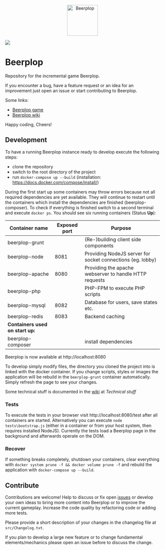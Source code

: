 <p align="center">
  <a href="https://wol-soft.de/apps/beerplop/plop" target="_blank">
    <img alt="Beerplop" width="100" src="https://raw.githubusercontent.com/wol-soft/beerplop/master/src/View/Img/main-beer.svg?sanitize=true">
  </a>

  [![](https://github.com/wol-soft/beerplop/workflows/CI/badge.svg)](https://github.com/wol-soft/beerplop/actions)
</p>

# Beerplop

Repository for the incremental game Beerplop.

If you encounter a bug, have a feature request or an idea for an improvement just open an issue or start contributing to Beerplop.

Some links:

- [Beerplop game](https://wol-soft.de/apps/beerplop/plop)
- [Beerplop wiki](https://wol-soft.de/apps/beerplop/wiki)

Happy coding, Cheers!

## Development

To have a running Beerplop instance ready to develop execute the following steps:

* clone the repository
* switch to the root directory of the project
* run `docker-compose up --build` (installation: https://docs.docker.com/compose/install/)

During the first start up some containers may throw errors because not all required dependencies are yet available. They will continue to restart until the containers which install the dependencies are finished (beerplop-composer).
To check if everything is finished switch to a second terminal and execute `docker ps`. You should see six running containers (Status **Up**):

Container name | Exposed port | Purpose
--- | --- | ---
beerplop-grunt | | (Re-)building client side components
beerplop-node | 8081 | Providing NodeJS server for socket connections (eg. lobby)
beerplop-apache | 8080 | Providing the apache webserver to handle HTTP requests
beerplop-php | | PHP-FPM to execute PHP scripts
beerplop-mysql | 8082 | Database for users, save states etc.
beerplop-redis | 8083 | Backend caching
**Containers used on start up:** | | 
beerplop-composer | | install dependencies

Beerplop is now available at http://localhost:8080

To develop simply modify files, the directory you cloned the project into is linked with the docker container. If you change scripts, styles or images the application will be rebuild in the `beerplop-grunt` container automatically. Simply refresh the page to see your changes.

Some technical stuff is documented in the [wiki](https://wol-soft.de/apps/beerplop/wiki) at *Technical stuff*

### Tests

To execute the tests in your browser visit http://localhost:8080/test after all containers are started. Alternatively you can execute `node tests\bootstrap.js` (either in a container or from your host system, then requires installed NodeJS). Currently the tests load a Beerplop page in the background and afterwards operate on the DOM.

### Recover

If something breaks completely, shutdown your containers, clear everything with `docker system prune -f && docker volume prune -f` and rebuild the application with `docker-compose up --build`.

## Contribute

Contributions are welcome! Help to discuss or fix open [issues](https://github.com/wol-soft/beerplop/issues) or develop your own ideas to bring more content into Beerplop or to improve the current gameplay.
Increase the code quality by refactoring code or adding more tests.

Please provide a short description of your changes in the changelog file at `src/Changelog.txt`.

If you plan to develop a large new feature or to change fundamental elements/mechanics please open an issue before to discuss the change.